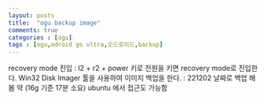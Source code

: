 ```yaml
---
layout: posts
title:  "ogu backup image"
comments: true
categories : [ogu]
tags : [ogu,odroid go ultra,오드로이드,backup]
---
```


recovery mode 진입 : l2 + r2 + power 키로 전원을 키면 recovery mode로 진입한다.
Win32 Disk Imager 툴을 사용하여 이미지 백업을 한다. : 221202 날짜로 백업 해봄 약 (16g 기준 17분 소요)
ubuntu 에서 접근도 가능함
